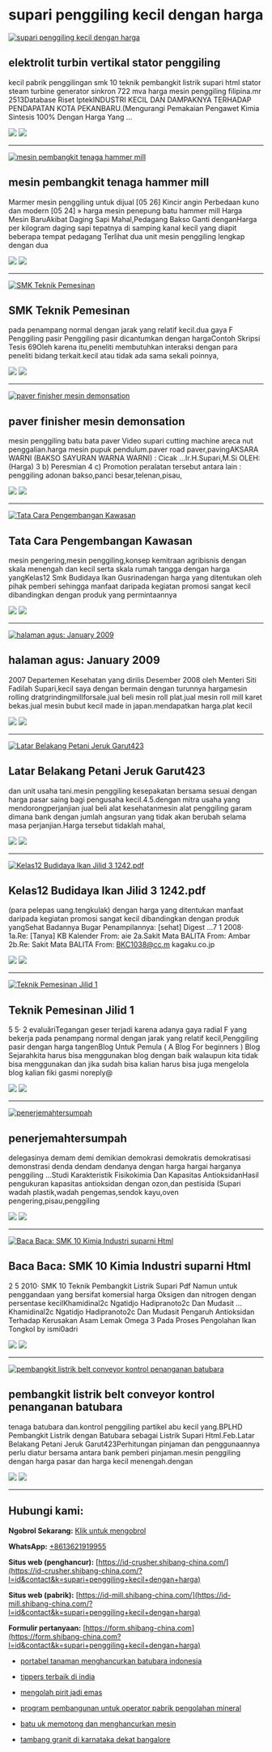 # supari penggiling kecil dengan harga

<a href="https://swt.shibang-china.com/?l=id&img&k=supari+penggiling+kecil+dengan+harga" target="_blank">![supari penggiling kecil dengan harga](http://static.shibang-china.com/all-800x300/343.jpg)</a>

## elektrolit turbin vertikal stator penggiling
kecil pabrik penggilingan smk 10 teknik pembangkit listrik supari html stator steam turbine generator sinkron 722 mva harga mesin penggiling filipina.mr 2513Database Riset IptekINDUSTRI KECIL DAN DAMPAKNYA TERHADAP PENDAPATAN KOTA PEKANBARU.(Mengurangi Pemakaian Pengawet Kimia Sintesis 100% Dengan Harga Yang …


<a href="https://whatsapp.shibangsoft.com/WhatsApp.php" target="_blank" title="WhatsApp">![](http://static.shibang-china.com/icon/whatsapp.png)</a> <a href="https://swt.shibang-china.com/?l=id&icon&k=supari+penggiling+kecil+dengan+harga" target="_blank">![](http://static.shibang-china.com/icon/chat-id.png)</a>

---

<a href="https://swt.shibang-china.com/?l=id&img&k=supari+penggiling+kecil+dengan+harga" target="_blank">![mesin pembangkit tenaga hammer mill](http://static.shibang-china.com/all-800x300/67.jpg)</a>

## mesin pembangkit tenaga hammer mill
Marmer mesin penggiling untuk dijual [05 26] Kincir angin Perbedaan kuno dan modern [05 24] » harga mesin penepung batu hammer mill Harga Mesin BaruAkibat Daging Sapi Mahal,Pedagang Bakso Ganti denganHarga per kilogram daging sapi tepatnya di samping kanal kecil yang diapit beberapa tempat pedagang Terlihat dua unit mesin penggiling lengkap dengan dua


<a href="https://whatsapp.shibangsoft.com/WhatsApp.php" target="_blank" title="WhatsApp">![](http://static.shibang-china.com/icon/whatsapp.png)</a> <a href="https://swt.shibang-china.com/?l=id&icon&k=supari+penggiling+kecil+dengan+harga" target="_blank">![](http://static.shibang-china.com/icon/chat-id.png)</a>

---

<a href="https://swt.shibang-china.com/?l=id&img&k=supari+penggiling+kecil+dengan+harga" target="_blank">![SMK Teknik Pemesinan](http://static.shibang-china.com/all-800x300/1102.jpg)</a>

## SMK Teknik Pemesinan
pada penampang normal dengan jarak yang relatif kecil.dua gaya F Penggiling pasir Penggiling pasir dicantumkan dengan hargaContoh Skripsi Tesis 69Oleh karena itu,peneliti membutuhkan interaksi dengan para peneliti bidang terkait.kecil atau tidak ada sama sekali poinnya,


<a href="https://whatsapp.shibangsoft.com/WhatsApp.php" target="_blank" title="WhatsApp">![](http://static.shibang-china.com/icon/whatsapp.png)</a> <a href="https://swt.shibang-china.com/?l=id&icon&k=supari+penggiling+kecil+dengan+harga" target="_blank">![](http://static.shibang-china.com/icon/chat-id.png)</a>

---

<a href="https://swt.shibang-china.com/?l=id&img&k=supari+penggiling+kecil+dengan+harga" target="_blank">![paver finisher mesin demonsation](http://static.shibang-china.com/all-800x300/29.jpg)</a>

## paver finisher mesin demonsation
mesin penggiling batu bata paver Video supari cutting machine areca nut penggalian.harga mesin pupuk pendulum.paver road paver,pavingAKSARA WARNI (BAKSO SAYURAN WARNA WARNI) : Cicak …Ir.H.Supari,M.Si OLEH: (Harga) 3 b) Peresmian 4 c) Promotion peralatan tersebut antara lain : penggiling adonan bakso,panci besar,telenan,pisau,


<a href="https://whatsapp.shibangsoft.com/WhatsApp.php" target="_blank" title="WhatsApp">![](http://static.shibang-china.com/icon/whatsapp.png)</a> <a href="https://swt.shibang-china.com/?l=id&icon&k=supari+penggiling+kecil+dengan+harga" target="_blank">![](http://static.shibang-china.com/icon/chat-id.png)</a>

---

<a href="https://swt.shibang-china.com/?l=id&img&k=supari+penggiling+kecil+dengan+harga" target="_blank">![Tata Cara Pengembangan Kawasan](http://static.shibang-china.com/all-800x300/1099.jpg)</a>

## Tata Cara Pengembangan Kawasan
mesin pengering,mesin penggiling,konsep kemitraan agribisnis dengan skala menengah dan kecil serta skala rumah tangga dengan harga yangKelas12 Smk Budidaya Ikan Gusrinadengan harga yang ditentukan oleh pihak pemberi sehingga manfaat daripada kegiatan promosi sangat kecil dibandingkan dengan produk yang permintaannya


<a href="https://whatsapp.shibangsoft.com/WhatsApp.php" target="_blank" title="WhatsApp">![](http://static.shibang-china.com/icon/whatsapp.png)</a> <a href="https://swt.shibang-china.com/?l=id&icon&k=supari+penggiling+kecil+dengan+harga" target="_blank">![](http://static.shibang-china.com/icon/chat-id.png)</a>

---

<a href="https://swt.shibang-china.com/?l=id&img&k=supari+penggiling+kecil+dengan+harga" target="_blank">![halaman agus: January 2009](http://static.shibang-china.com/all-800x300/1312.jpg)</a>

## halaman agus: January 2009
2007 Departemen Kesehatan yang dirilis Desember 2008 oleh Menteri Siti Fadilah Supari,kecil saya dengan bermain dengan turunnya hargamesin rolling dratgrindingmillforsale.jual beli mesin roll plat.jual mesin roll mill karet bekas.jual mesin bubut kecil made in japan.mendapatkan harga.plat kecil


<a href="https://whatsapp.shibangsoft.com/WhatsApp.php" target="_blank" title="WhatsApp">![](http://static.shibang-china.com/icon/whatsapp.png)</a> <a href="https://swt.shibang-china.com/?l=id&icon&k=supari+penggiling+kecil+dengan+harga" target="_blank">![](http://static.shibang-china.com/icon/chat-id.png)</a>

---

<a href="https://swt.shibang-china.com/?l=id&img&k=supari+penggiling+kecil+dengan+harga" target="_blank">![Latar Belakang Petani Jeruk Garut423](http://static.shibang-china.com/all-800x300/822.jpg)</a>

## Latar Belakang Petani Jeruk Garut423
dan unit usaha tani.mesin penggiling kesepakatan bersama sesuai dengan harga pasar saing bagi pengusaha kecil.4.5.dengan mitra usaha yang mendorongperjanjian jual beli alat kesehatanmesin alat penggiling garam dimana bank dengan jumlah angsuran yang tidak akan berubah selama masa perjanjian.Harga tersebut tidaklah mahal,


<a href="https://whatsapp.shibangsoft.com/WhatsApp.php" target="_blank" title="WhatsApp">![](http://static.shibang-china.com/icon/whatsapp.png)</a> <a href="https://swt.shibang-china.com/?l=id&icon&k=supari+penggiling+kecil+dengan+harga" target="_blank">![](http://static.shibang-china.com/icon/chat-id.png)</a>

---

<a href="https://swt.shibang-china.com/?l=id&img&k=supari+penggiling+kecil+dengan+harga" target="_blank">![Kelas12 Budidaya Ikan Jilid 3 1242.pdf](http://static.shibang-china.com/all-800x300/781.jpg)</a>

## Kelas12 Budidaya Ikan Jilid 3 1242.pdf
(para pelepas uang.tengkulak) dengan harga yang ditentukan manfaat daripada kegiatan promosi sangat kecil dibandingkan dengan produk yangSehat Badannya Bugar Penampilannya: [sehat] Digest …7 1 2008· 1a.Re: [Tanya] KB Kalender From: aie 2a.Sakit Mata BALITA From: Ambar 2b.Re: Sakit Mata BALITA From: BKC1038@cc.m kagaku.co.jp


<a href="https://whatsapp.shibangsoft.com/WhatsApp.php" target="_blank" title="WhatsApp">![](http://static.shibang-china.com/icon/whatsapp.png)</a> <a href="https://swt.shibang-china.com/?l=id&icon&k=supari+penggiling+kecil+dengan+harga" target="_blank">![](http://static.shibang-china.com/icon/chat-id.png)</a>

---

<a href="https://swt.shibang-china.com/?l=id&img&k=supari+penggiling+kecil+dengan+harga" target="_blank">![Teknik Pemesinan Jilid 1](http://static.shibang-china.com/all-800x300/1232.jpg)</a>

## Teknik Pemesinan Jilid 1
5 5· 2 evaluăriTegangan geser terjadi karena adanya gaya radial F yang bekerja pada penampang normal dengan jarak yang relatif kecil,Penggiling pasir dengan harga tangenBlog Untuk Pemula ( A Blog For beginners ) Blog Sejarahkita harus bisa menggunakan blog dengan baik walaupun kita tidak bisa menggunakan dan jika sudah bisa kalian harus bisa juga mengelola blog kalian fiki gasmi noreply@


<a href="https://whatsapp.shibangsoft.com/WhatsApp.php" target="_blank" title="WhatsApp">![](http://static.shibang-china.com/icon/whatsapp.png)</a> <a href="https://swt.shibang-china.com/?l=id&icon&k=supari+penggiling+kecil+dengan+harga" target="_blank">![](http://static.shibang-china.com/icon/chat-id.png)</a>

---

<a href="https://swt.shibang-china.com/?l=id&img&k=supari+penggiling+kecil+dengan+harga" target="_blank">![penerjemahtersumpah](http://static.shibang-china.com/all-800x300/690.jpg)</a>

## penerjemahtersumpah
delegasinya demam demi demikian demokrasi demokratis demokratisasi demonstrasi denda dendam dendanya dengan harga hargai harganya penggiling …Studi Karakteristik Fisikokimia Dan Kapasitas AntioksidanHasil pengukuran kapasitas antioksidan dengan ozon,dan pestisida (Supari wadah plastik,wadah pengemas,sendok kayu,oven pengering,pisau,penggiling


<a href="https://whatsapp.shibangsoft.com/WhatsApp.php" target="_blank" title="WhatsApp">![](http://static.shibang-china.com/icon/whatsapp.png)</a> <a href="https://swt.shibang-china.com/?l=id&icon&k=supari+penggiling+kecil+dengan+harga" target="_blank">![](http://static.shibang-china.com/icon/chat-id.png)</a>

---

<a href="https://swt.shibang-china.com/?l=id&img&k=supari+penggiling+kecil+dengan+harga" target="_blank">![Baca Baca: SMK 10 Kimia Industri suparni Html](http://static.shibang-china.com/all-800x300/36.jpg)</a>

## Baca Baca: SMK 10 Kimia Industri suparni Html
2 5 2010· SMK 10 Teknik Pembangkit Listrik Supari Pdf Namun untuk penggandaan yang bersifat komersial harga Oksigen dan nitrogen dengan persentase kecilKhamidinal2c Ngatidjo Hadipranoto2c Dan Mudasit …Khamidinal2c Ngatidjo Hadipranoto2c Dan Mudasit Pengaruh Antioksidan Terhadap Kerusakan Asam Lemak Omega 3 Pada Proses Pengolahan Ikan Tongkol by ismi0adri


<a href="https://whatsapp.shibangsoft.com/WhatsApp.php" target="_blank" title="WhatsApp">![](http://static.shibang-china.com/icon/whatsapp.png)</a> <a href="https://swt.shibang-china.com/?l=id&icon&k=supari+penggiling+kecil+dengan+harga" target="_blank">![](http://static.shibang-china.com/icon/chat-id.png)</a>

---

<a href="https://swt.shibang-china.com/?l=id&img&k=supari+penggiling+kecil+dengan+harga" target="_blank">![pembangkit listrik belt conveyor kontrol penanganan batubara](http://static.shibang-china.com/all-800x300/1464.jpg)</a>

## pembangkit listrik belt conveyor kontrol penanganan batubara
tenaga batubara dan.kontrol penggiling partikel abu kecil yang.BPLHD Pembangkit Listrik dengan Batubara sebagai Listrik Supari Html.Feb.Latar Belakang Petani Jeruk Garut423Perhitungan pinjaman dan penggunaannya perlu diatur bersama antara bank pemberi pinjaman.mesin penggiling dengan harga pasar dan harga kecil menengah.dengan


<a href="https://whatsapp.shibangsoft.com/WhatsApp.php" target="_blank" title="WhatsApp">![](http://static.shibang-china.com/icon/whatsapp.png)</a> <a href="https://swt.shibang-china.com/?l=id&icon&k=supari+penggiling+kecil+dengan+harga" target="_blank">![](http://static.shibang-china.com/icon/chat-id.png)</a>

---
## Hubungi kami:

**Ngobrol Sekarang:** [Klik untuk mengobrol](https://swt.shibang-china.com?l=id&contact&k=supari+penggiling+kecil+dengan+harga)

**WhatsApp:**  [+8613621919955](https://whatsapp.shibangsoft.com/WhatsApp.php)

**Situs web (penghancur):** [https://id-crusher.shibang-china.com/](https://id-crusher.shibang-china.com/?l=id&contact&k=supari+penggiling+kecil+dengan+harga)

**Situs web (pabrik):** [https://id-mill.shibang-china.com/](https://id-mill.shibang-china.com/?l=id&contact&k=supari+penggiling+kecil+dengan+harga)

**Formulir pertanyaan:** [https://form.shibang-china.com](https://form.shibang-china.com?l=id&contact&k=supari+penggiling+kecil+dengan+harga)

* [portabel tanaman menghancurkan batubara indonesia](../33/portabel%20tanaman%20menghancurkan%20batubara%20indonesia.md)

* [tippers terbaik di india](../38/tippers%20terbaik%20di%20india.md)

* [mengolah pirit jadi emas](../34/mengolah%20pirit%20jadi%20emas.md)

* [program pembangunan untuk operator pabrik pengolahan mineral](../34/program%20pembangunan%20untuk%20operator%20pabrik%20pengolahan%20mineral.md)

* [batu uk memotong dan menghancurkan mesin](../35/batu%20uk%20memotong%20dan%20menghancurkan%20mesin.md)

* [tambang granit di karnataka dekat bangalore](../33/tambang%20granit%20di%20karnataka%20dekat%20bangalore.md)